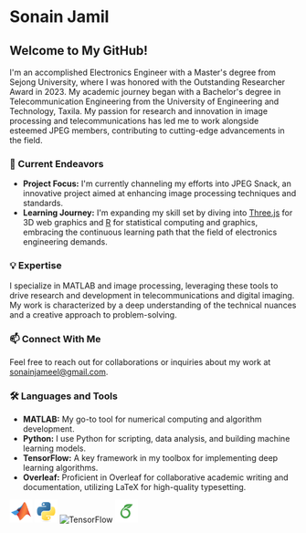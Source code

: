 # Sonain Jamil

## Welcome to My GitHub!

I'm an accomplished Electronics Engineer with a Master's degree from Sejong University, where I was honored with the Outstanding Researcher Award in 2023. My academic journey began with a Bachelor's degree in Telecommunication Engineering from the University of Engineering and Technology, Taxila. My passion for research and innovation in image processing and telecommunications has led me to work alongside esteemed JPEG members, contributing to cutting-edge advancements in the field.

### 🚀 Current Endeavors

- **Project Focus:** I'm currently channeling my efforts into JPEG Snack, an innovative project aimed at enhancing image processing techniques and standards.
- **Learning Journey:** I'm expanding my skill set by diving into [Three.js](https://threejs.org/) for 3D web graphics and [R](https://www.r-project.org/about.html) for statistical computing and graphics, embracing the continuous learning path that the field of electronics engineering demands.

### 💡 Expertise

I specialize in MATLAB and image processing, leveraging these tools to drive research and development in telecommunications and digital imaging. My work is characterized by a deep understanding of the technical nuances and a creative approach to problem-solving.

### 📫 Connect With Me

Feel free to reach out for collaborations or inquiries about my work at sonainjameel@gmail.com.

### 🛠️ Languages and Tools

- **MATLAB:** My go-to tool for numerical computing and algorithm development.
- **Python:** I use Python for scripting, data analysis, and building machine learning models.
- **TensorFlow:** A key framework in my toolbox for implementing deep learning algorithms.
- **Overleaf:** Proficient in Overleaf for collaborative academic writing and documentation, utilizing LaTeX for high-quality typesetting.

<div align="left">
  <img src="https://raw.githubusercontent.com/devicons/devicon/master/icons/matlab/matlab-original.svg" alt="MATLAB" width="40" height="40"/>
  <img src="https://raw.githubusercontent.com/devicons/devicon/master/icons/python/python-original.svg" alt="Python" width="40" height="40"/>
  <img src="https://www.vectorlogo.zone/logos/tensorflow/tensorflow-icon.svg" alt="TensorFlow" width="40" height="40"/>
  <img src="https://github.com/edent/SuperTinyIcons/blob/master/images/svg/overleaf.svg" alt="Overleaf" width="40" height="40"/>
</div>


<!--
**sonainjameel/sonainjameel** is a ✨ _special_ ✨ repository because its `README.md` (this file) appears on your GitHub profile.

Here are some ideas to get you started:

- 🔭 I’m currently working on ...
- 🌱 I’m currently learning ...
- 👯 I’m looking to collaborate on ...
- 🤔 I’m looking for help with ...
- 💬 Ask me about ...
- 📫 How to reach me: ...
- 😄 Pronouns: ...
- ⚡ Fun fact: ...
-->
